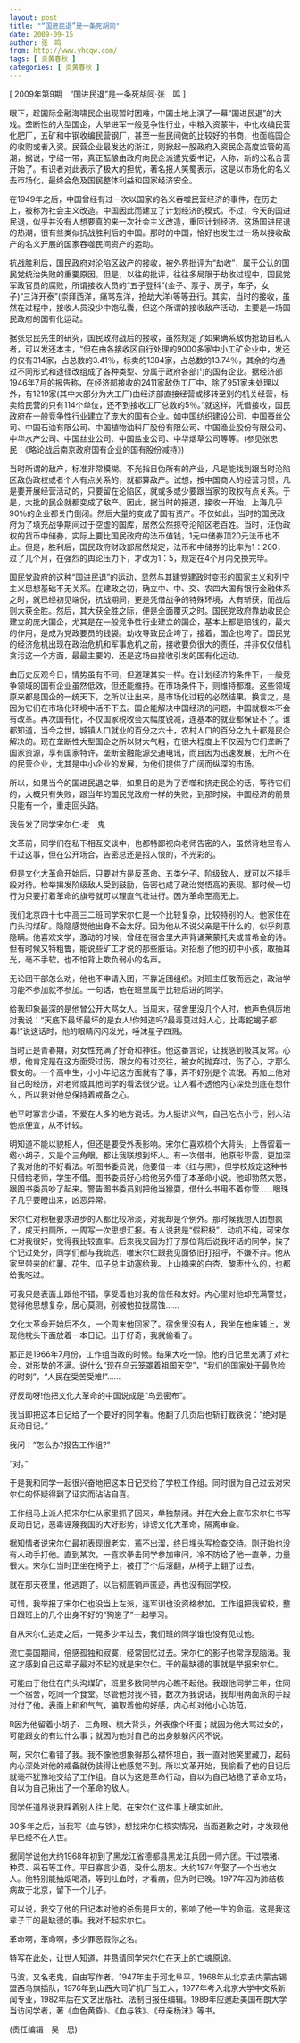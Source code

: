 ```yaml
---
layout: post
title: "“国进民退”是一条死胡同"
date: 2009-09-15
author: 张　鸣
from: http://www.yhcqw.com/
tags: [ 炎黄春秋 ]
categories: [ 炎黄春秋 ]
---
```



[ 2009年第9期　“国进民退”是一条死胡同·张　鸣 ]


眼下，趁国际金融海啸民企出现暂时困难，中国土地上演了一幕“国进民退”的大戏。垄断性的大型国企，大举进军一般竞争性行业，中粮入资蒙牛，中化收编民营化肥厂，五矿和中钢收编民营钢厂，甚至一些民间做的比较好的书商，也面临国企的收购或者入资。民营企业最发达的浙江，则掀起一股政府入资民企高度监管的高潮，据说，宁绍一带，真正酝酿由政府向民企派遣党委书记，人称，新的公私合营开始了。有识者对此表示了极大的担忧，著名报人笑蜀表示，这是以市场化的名义去市场化，最终会危及国民整体利益和国家经济安全。


在1949年之后，中国曾经有过一次以国家的名义吞噬民营经济的事件，在历史上，被称为社会主义改造。中国因此而建立了计划经济的模式。不过，今天的国进民退，似乎并没有人想要真的来一次社会主义改造，重回计划经济。这场国进民退的热潮，很有些类似抗战胜利后的中国。那时的中国，恰好也发生过一场以接收敌产的名义开展的国家吞噬民间资产的运动。


抗战胜利后，国民政府对沦陷区敌产的接收，被外界批评为“劫收”，属于公认的国民党统治失败的重要原因。但是，以往的批评，往往多局限于劫收过程中，国民党军政官员的腐败，所谓接收大员的“五子登科”(金子、票子、房子，车子，女子)“三洋开泰”(崇拜西洋，痛骂东洋，抢劫大洋)等等丑行。其实，当时的接收，虽然在过程中，接收人员没少中饱私囊，但这个所谓的接收敌产活动，主要是一场国民政府的国有化运动。


据张忠民先生的研究，国民政府战后的接收，虽然规定了如果确系敌伪抢劫自私人者，可以发还本主，“但在由各接收区自行处理的9000多家中小工矿企业中，发还的仅有314家，占总数的3.41％，标卖的1384家，占总数的13.74％，其余的均通过不同形式和途径改组成了各种类型、分属于政府各部门的国有企业。据经济部1946年7月的报告称，在经济部接收的2411家敌伪工厂中，除了951家未处理以外，有1219家(其中大部分为大工厂)由经济部直接经营或移转至别的机关经营，标卖给民营的只有114个单位，还不到接收工厂总数的5％。”就这样，凭借接收，国民政府在一般竞争性行业建立了庞大的国有企业。如中国纺织建设公司、中国蚕丝公司、中国石油有限公司、中国植物油料厂股份有限公司、中国渔业股份有限公司、中华水产公司、中国丝业公司、中国盐业公司、中华烟草公司等等。(参见张忠民：《略论战后南京政府国有企业的国有股份减持》)


当时所谓的敌产，标准非常模糊。不光指日伪所有的产业，凡是能找到跟当时沦陷区敌伪政权或者个人有点关系的，就都算敌产。试想，按中国商人的经营习惯，凡是要开展经营活动的，只要留在沦陷区，就或多或少要跟当家的政权有点关系。于是，大批的民企就都变成了敌产。因此，据当时的报道，接收一开始，上海几乎90％的企业都关门倒闭。然后大量的变成了国有资产。不仅如此，当时的国民政府为了填充战争期间过于空虚的国库，居然公然掠夺沦陷区老百姓。当时，汪伪政权的货币中储券，实际上要比国民政府的法币值钱，1元中储券顶20元法币也不止。但是，胜利后，国民政府财政部居然规定，法币和中储券的比率为1：200，过了几个月，在强烈的舆论压力下，才改为1：5，规定在4个月内兑换完毕。


国民党政府的这种“国进民退”的运动，显然与其建党建政时变形的国家主义和列宁主义思想基础不无关系。在建政之初，确立中、中、交、农四大国有银行金融体系之时，就已经初见端倪，抗战期间，更是凭借战争的特殊环境，大有斩获，而战后则大获全胜。然后，其大获全胜之际，便是全面覆灭之时。国民党政府靠劫收民企建立的庞大国企，尤其是在一般竞争性行业建立的国企，基本上都是赔钱的，最大的作用，是成为党政要员的钱袋。劫收导致民企垮了，接着，国企也垮了。国民党的经济危机出现在政治危机和军事危机之前，接收要负很大的责任，并非仅仅借机贪污这一个方面，最最主要的，还是这场由接收引发的国有化运动。


由历史反观今日，情势虽有不同，但道理其实一样。在计划经济的条件下，一般竞争领域的国有企业虽然低效，但还能维持。在市场条件下，则维持都难。这些领域原来都是国企的一统天下，之所以让出来，是市场化过程的必然结果。换言之，是因为它们在市场化环境中活不下去。国企能解决中国经济的问题，中国就根本不会有改革。再次国有化，不仅国家税收会大幅度锐减，连基本的就业都保证不了。谁都知道，当今之世，城镇人口就业的百分之六十，农村人口的百分之九十都是民企解决的。现在垄断性大型国企之所以财大气粗，在很大程度上不仅因为它们垄断了国家资源，享有国家特许，垄断金融能源交通电讯，而且因为迅速发展，无所不在的民营企业，尤其是中小企业的发展，为他们提供了广阔而纵深的市场。


所以，如果当今的国进民退之举，如果目的是为了吞噬和挤走民企的话，等待它们的，大概只有失败，跟当年的国民党政府一样的失败，到那时候，中国经济的前景只能有一个，重走回头路。

我告发了同学宋尔仁·老　鬼

文革前，同学们在私下相互交谈中，也都特鄙视向老师告密的人，虽然背地里有人干过这事，但在公开场合，告密总还是招人恨的，不光彩的。


但是文化大革命开始后，只要对方是反革命、五类分子、阶级敌人，就可以不择手段对待。检举揭发阶级敌人受到鼓励，告密也成了政治觉悟高的表现。那时候一切行为只要打着革命的旗号就可以理直气壮进行。因为革命至高无上。


我们北京四十七中高三二班同学宋尔仁是一个比较复杂，比较特别的人。他家住在门头沟煤矿。隐隐感觉他出身不会太好。因为他从不说父亲是干什么的，似乎刻意隐瞒。他喜欢文学，激动的时候，曾经在宿舍里大声背诵莱蒙托夫或普希金的诗。但有时候又特粗鲁，能说些矿工才说的那些脏话。对招惹了他的初中小孩，敢抽耳光，毫不手软，也不怕背上欺负弱小的名声。

无论团干部怎么劝，他也不申请入团，不靠近团组织。对班主任敬而远之，政治学习能不参加就不参加。一句话，他在班里属于比较后进的同学。


给我印象最深的是他曾公开大骂女人。当周末，宿舍里没几个人时，他声色俱厉地对我说：“天底下最坏最坏的是女人!你知道吗?最毒莫过妇人心，比毒蛇蝎子都毒!”说这话时，他的眼睛闪闪发光，唾沫星子四溅。


当时正是青春期，对女性充满了好奇和神往。他这番言论，让我感到极其反常。心想，他肯定是在这方面受过伤，跟女的有过交往，被女的抛弃过，伤了心，才那么恨女的。一个高中生，小小年纪这方面就有了事，弄不好别是个流氓。再加上他对自己的经历，对老师或其他同学的看法很少说。让人看不透他内心深处到底在想什么，所以我对他总保持着戒备之心。

他平时寡言少语，不爱在人多的地方说话。为人挺讲义气，自己吃点小亏，别人沾他点便宜，从不计较。


明知道不能以貌相人，但还是要受外表影响。宋尔仁喜欢梳个大背头，上唇留着一绺小胡子，又是个三角眼，都让我联想到坏人。有一次借书，他原形毕露，更加深了我对他的不好看法。听图书委员说，他要借一本《红与黑》，但学校规定这种书只借给老师，学生不借。图书委员好心给他另外借了本革命小说。他却勃然大怒，跟图书委员吵了起来。警告图书委员别把他当猴耍，借什么书用不着你管……眼珠子几乎要瞪出来，凶恶异常。


宋尔仁对积极要求进步的人都比较冷淡，对我却是个例外。那时候我想入团想疯了，成天扫厕所，一周写一次思想汇报。有人说我是“假积极”，动机不纯，可宋尔仁对我很好，觉得我比较直率。后来我又因为打了那位背后说我坏话的同学，挨了个记过处分，同学们都与我疏远，唯宋尔仁跟我见面依旧打招呼，不嫌不弃。他从家里带来的红薯、花生、瓜子总主动塞给我。上山摘来的白杏、酸枣什么的，也都给我吃过。

可我只是表面上跟他不错，享受着他对我的信任和友好。内心里对他却充满警觉，觉得他思想复杂，居心莫测，别被他拉拢腐蚀……

文化大革命开始后不久，一个周末他回家了。宿舍里没有人，我坐在他床铺上，发现他枕头下面放着一本日记。出于好奇，我就偷看了。


那正是1966年7月份，工作组当政的时候。结果大吃一惊。他的日记里充满了对社会，对形势的不满。说什么“现在乌云笼罩着祖国天空”，“我们的国家处于最危险的时刻”，“人民在受苦受难!”……

好反动呀!他把文化大革命的中国说成是“乌云密布”。

我当即把这本日记给了一个要好的同学看。他翻了几页后也斩钉截铁说：“绝对是反动日记。”

我问：“怎么办?报告工作组?”

“对。”

于是我和同学一起很兴奋地把这本日记交给了学校工作组。同时很为自己过去对宋尔仁的怀疑得到了证实而沾沾自喜。

工作组马上派人把宋尔仁从家里抓了回来，单独禁闭。并在大会上宣布宋尔仁书写反动日记，恶毒诬蔑我国的大好形势，诽谤文化大革命，隔离审查。


据知情者说宋尔仁最初表现很老实，蔫不出溜，终日埋头写检查交待。刚开始也没有人动手打他。直到某次，一喜欢拳击同学参加审问，冷不防给了他一直拳，力量很大。宋尔仁当时正坐在椅子上，被打了个后滚翻，从椅子上翻了过去。

就在那天夜里，他逃跑了。以后彻底销声匿迹，再也没有回学校。

可惜，我举报了宋尔仁也没当上左派，连军训也没资格参加。工作组把我留校，整日跟班上的几个出身不好的“狗崽子”一起学习。

自从宋尔仁逃走之后，一晃多少年过去，我们班的同学谁也没有见过他。

流亡美国期间，倍感孤独和寂寞，经常回忆过去。宋尔仁的影子也常浮现脑海。我这才感到自己这辈子最对不起的就是宋尔仁。干的最缺德的事就是举报宋尔仁。


可能由于他住在门头沟煤矿，班里多数同学内心瞧不起他。我跟他同学三年，住同一个宿舍，吃同一个食堂。尽管他对我不错，数次为我说话，我却用两面派的手段对付了他。表面上和和气气，骗取着他的好感，内心却对他小心防范。

R因为他留着小胡子、三角眼、梳大背头，外表像个坏蛋；就因为他大骂过女的，可能跟女的有过什么事；就因为他对自己的出身躲躲闪闪不说。


啊，宋尔仁看错了我。我不像他想象得那么襟怀坦白，我一直对他笑里藏刀，起码内心深处对他的戒备就伪装得让他感觉不到。所以文革开始，我偷看了他的日记后就毫不犹豫地交给了工作组。自以为这是革命行动，自以为自己站稳了革命立场，自以为自己揪出了一个革命的敌人。

同学任道昂说我踩着别人往上爬。在宋尔仁这件事上确实如此。

30多年之后，当我写《血与铁》，想找宋尔仁核实情况，当面道歉之时，才发现他早已经不在人世。


据同学说他大约1968年初到了黑龙江省德都县黑龙江兵团一师六团。干过喂猪、种菜、采石等工作。平日寡言少语，没什么朋友。大约1974年娶了一个当地女人。他特别能抽烟喝酒，等到吐血时，才看病，但为时已晚。1977年因为肺结核病故于北京，留下一个儿子。

可以说，我交了他的日记本对他的杀伤是巨大的，影响了他一生的命运。这是我这辈子干的最缺德的事。我对不起宋尔仁。

革命啊，革命啊，多少罪恶假你之名。

特写在此处，让世人知道，并恳请同学宋尔仁在天上的亡魂原谅。


马波，又名老鬼，自由写作者。1947年生于河北阜平，1968年从北京去内蒙古锡盟西乌旗插队，1976年到山西大同矿机厂当工人，1977年考入北京大学中文系新闻专业，1982年后在文艺出版社、法制日报任编辑。1989年应邀赴美国布朗大学当访问学者，著《血色黄昏》、《血与铁》、《母亲杨沫》等书。

(责任编辑　吴　思)



